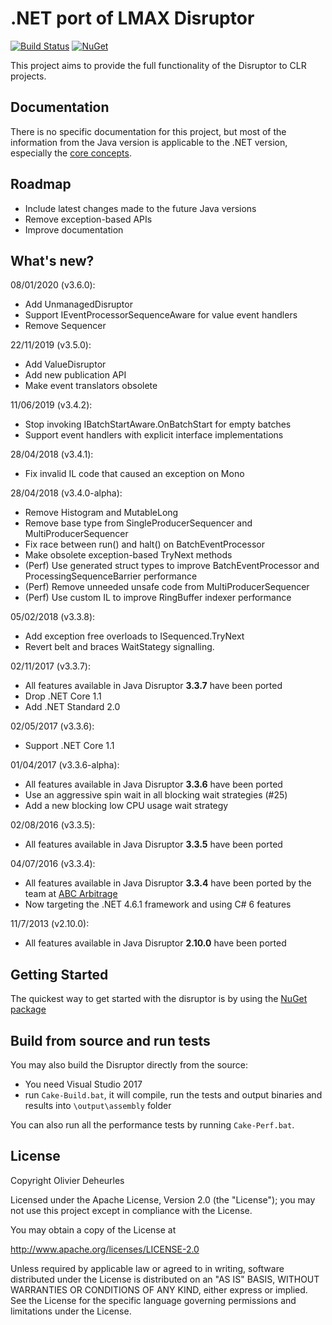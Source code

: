 # .NET port of LMAX Disruptor

[![Build Status](https://dev.azure.com/Disruptor-net/Disruptor-net/_apis/build/status/Default?branchName=master)](https://dev.azure.com/Disruptor-net/Disruptor-net/_build/latest?definitionId=1&branchName=master)
[![NuGet](https://buildstats.info/nuget/Disruptor)](http://www.nuget.org/packages/Disruptor/)

This project aims to provide the full functionality of the Disruptor to CLR projects.

## Documentation

There is no specific documentation for this project, but most of the information from the Java version is applicable to the .NET version, especially the [core concepts](https://github.com/LMAX-Exchange/disruptor/wiki/Introduction).

## Roadmap

* Include latest changes made to the future Java versions
* Remove exception-based APIs
* Improve documentation

## What's new?

08/01/2020 (v3.6.0):

* Add UnmanagedDisruptor
* Support IEventProcessorSequenceAware for value event handlers
* Remove Sequencer

22/11/2019 (v3.5.0):

* Add ValueDisruptor
* Add new publication API
* Make event translators obsolete

11/06/2019 (v3.4.2):

* Stop invoking IBatchStartAware.OnBatchStart for empty batches
* Support event handlers with explicit interface implementations

28/04/2018 (v3.4.1):

* Fix invalid IL code that caused an exception on Mono

28/04/2018 (v3.4.0-alpha):

* Remove Histogram and MutableLong
* Remove base type from SingleProducerSequencer and MultiProducerSequencer
* Fix race between run() and halt() on BatchEventProcessor
* Make obsolete exception-based TryNext methods
* (Perf) Use generated struct types to improve BatchEventProcessor and ProcessingSequenceBarrier performance
* (Perf) Remove unneeded unsafe code from MultiProducerSequencer
* (Perf) Use custom IL to improve RingBuffer indexer performance

05/02/2018 (v3.3.8):

* Add exception free overloads to ISequenced.TryNext
* Revert belt and braces WaitStategy signalling.

02/11/2017 (v3.3.7):

* All features available in Java Disruptor **3.3.7** have been ported
* Drop .NET Core 1.1
* Add .NET Standard 2.0

02/05/2017 (v3.3.6):

* Support .NET Core 1.1

01/04/2017 (v3.3.6-alpha):

* All features available in Java Disruptor **3.3.6** have been ported
* Use an aggressive spin wait in all blocking wait strategies (#25)
* Add a new blocking low CPU usage wait strategy

02/08/2016 (v3.3.5):

* All features available in Java Disruptor **3.3.5** have been ported

04/07/2016 (v3.3.4):

* All features available in Java Disruptor **3.3.4** have been ported by the team at [ABC Arbitrage](http://abc-arbitrage.com) 
* Now targeting the .NET 4.6.1 framework and using C# 6 features

11/7/2013 (v2.10.0):

* All features available in Java Disruptor **2.10.0** have been ported 

## Getting Started

The quickest way to get started with the disruptor is by using the [NuGet package]

## Build from source and run tests

You may also build the Disruptor directly from the source:
* You need Visual Studio 2017
* run `Cake-Build.bat`, it will compile, run the tests and output binaries and results into `\output\assembly` folder

You can also run all the performance tests by running `Cake-Perf.bat`.

[NuGet package]: http://nuget.org/packages/Disruptor

## License

Copyright Olivier Deheurles

Licensed under the Apache License, Version 2.0 (the "License"); you may not use this project except in compliance with the License.

You may obtain a copy of the License at

http://www.apache.org/licenses/LICENSE-2.0

Unless required by applicable law or agreed to in writing, software
distributed under the License is distributed on an "AS IS" BASIS,
WITHOUT WARRANTIES OR CONDITIONS OF ANY KIND, either express or implied.
See the License for the specific language governing permissions and
limitations under the License.
